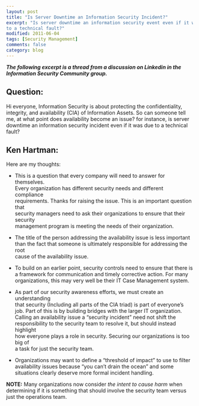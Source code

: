 ```yaml
---
layout: post
title: "Is Server Downtime an Information Security Incident?"
excerpt: "Is server downtime an information security event even if it was due
to a technical fault?"
modified: 2011-06-04
tags: [Security Management]
comments: false
category: blog
---
```


_**The following excerpt is a thread from a discussion on Linkedin in the
Information Security Community group.**_

## Question:

Hi everyone, Information Security is about protecting the confidentiality,
integrity, and availability (CIA) of Information Assets. So can someone tell
me, at what point does availability become an issue? for instance, is server
downtime an information security incident even if it was due to a technical
fault?

## Ken Hartman:

Here are my thoughts:
* This is a question that every company will need to answer for themselves.  
Every organization has different security needs and different compliance  
requirements. Thanks for raising the issue. This is an important question that  
security managers need to ask their organizations to ensure that their security  
management program is meeting the needs of their organization.  

* The title of the person addressing the availability issue is less important  
than the fact that someone is ultimately responsible for addressing the root  
cause of the availability issue.  

* To build on an earlier point, security controls need to ensure that there is  
a framework for communication and timely corrective action. For many  
organizations, this may very well be their IT Case Management system.  

* As part of our security awareness efforts, we must create an understanding  
that security (Including all parts of the CIA triad) is part of everyone’s  
job. Part of this is by building bridges with the larger IT organization.  
Calling an availability issue a “security incident” need not shift the  
responsibility to the security team to resolve it, but should instead highlight  
how everyone plays a role in security. Securing our organizations is too big of  
a task for just the security team.  

* Organizations may want to define a “threshold of impact” to use to filter  
availability issues because “you can’t drain the ocean” and some  
situations clearly deserve more formal incident handling.  

**NOTE:** Many organizations now consider _the intent to cause harm_ when
determining if it is something that should involve the security team versus
just the operations team.
